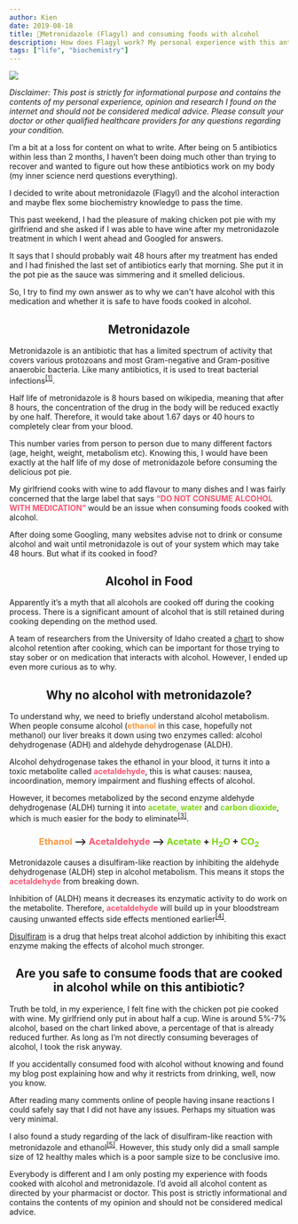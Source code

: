 ```yaml
---
author: Kien
date: 2019-08-18
title: 💊Metronidazole (Flagyl) and consuming foods with alcohol
description: How does Flagyl work? My personal experience with this antibiotic.
tags: ["life", "biochemistry"]
---
```


![](https://images.unsplash.com/photo-1479796099910-b137a80acde4?ixlib=rb-1.2.1&ixid=eyJhcHBfaWQiOjF9&auto=format&fit=crop&w=704&q=80)

_Disclaimer: This post is strictly for informational purpose and contains the contents of my personal experience, opinion and research I found on the internet and should not be considered medical advice. Please consult your doctor or other qualified healthcare providers for any questions regarding your condition._

I’m a bit at a loss for content on what to write. After being on 5 antibiotics within less than 2 months, I haven’t been doing much other than trying to recover and wanted to figure out how these antibiotics work on my body (my inner science nerd questions everything).

I decided to write about metronidazole (Flagyl) and the alcohol interaction and maybe flex some biochemistry knowledge to pass the time. 

This past weekend, I had the pleasure of making chicken pot pie with my girlfriend and she asked if I was able to have wine after my metronidazole treatment in which I went ahead and Googled for answers. 

It says that I should probably wait 48 hours after my treatment has ended and I had finished the last set of antibiotics early that morning. She put it in the pot pie as the sauce was simmering and it smelled delicious.

So, I try to find my own answer as to why we can't have alcohol with this medication and whether it is safe to have foods cooked in alcohol.

## <center> Metronidazole </center>

Metronidazole is an antibiotic that has a limited spectrum of activity that covers various protozoans and most Gram-negative and Gram-positive anaerobic bacteria. Like many antibiotics, it is used to treat bacterial infections<sup><a href="https://www.ncbi.nlm.nih.gov/pubmed/9360057" target="_blank">[1]</a></sup>.

Half life of metronidazole is 8 hours based on wikipedia, meaning that after 8 hours, the concentration of the drug in the body will be reduced exactly by one half. Therefore, it would take about 1.67 days or 40 hours to completely clear from your blood. 

This number varies from person to person due to many different factors (age, height, weight, metabolism etc). Knowing this, I would have been exactly at the half life of my dose of metronidazole before consuming the delicious pot pie.

My girlfriend cooks with wine to add flavour to many dishes and I was fairly concerned that the large label that says <b style="color: #FF5370">“DO NOT CONSUME ALCOHOL WITH MEDICATION” </b>would be an issue when consuming foods cooked with alcohol.

After doing some Googling, many websites advise not to drink or consume alcohol and wait until metronidazole is out of your system which may take 48 hours. But what if its cooked in food?

## <center>Alcohol in Food </center>

Apparently it’s a myth that all alcohols are cooked off during the cooking process. There is a 
significant amount of alcohol that is still retained during cooking depending on the method used. 

A team of researchers from the University of Idaho created a <a href="https://en.wikipedia.org/wiki/Cooking_with_alcohol" target="_blank">chart</a> to show alcohol retention after cooking, which can be important for those trying to stay sober or on medication that interacts with alcohol. However, I ended up even more curious as to why.

## <center>Why no alcohol with metronidazole? </center>

To understand why, we need to briefly understand alcohol metabolism. When people consume alcohol (<strong style="color: #ff963b">ethanol</strong> in this case, hopefully not methanol) our liver breaks it down using two enzymes called: alcohol dehydrogenase (ADH) and aldehyde dehydrogenase (ALDH).

Alcohol dehydrogenase takes the ethanol in your blood, it turns it into a toxic metabolite called <strong style="color: #FF5370">acetaldehyde</strong>, this is what causes: nausea, incoordination, memory impairment and flushing effects of alcohol. 

However, it becomes metabolized by the second enzyme aldehyde dehydrogenase (ALDH) turning it into <strong style="color: #79d70f">acetate, water</strong> and <strong style="color: #79d70f">carbon dioxide</strong>, which is much easier for the body to eliminate<sup><a href="https://pubs.niaaa.nih.gov/publications/aa72/aa72.htm" target="_blank">[3]</a></sup>.

### <center><b style="color: #ff963b">Ethanol</b> --> <b style="color: #FF5370">Acetaldehyde</b> --> <b style="color: #79d70f">Acetate</b> + <b style="color: #79d70f">H<sub>2</sub>O</b> + <b style="color: #79d70f">CO<sub>2</sub></b></center>

Metronidazole causes a disulfiram-like reaction by inhibiting the aldehyde dehydrogenase (ALDH) step in alcohol metabolism. This means it stops the <strong style="color: #FF5370">acetaldehyde</strong> from breaking down.

Inhibition of (ALDH) means it decreases its enzymatic activity to do work on the metabolite. Therefore, <b style="color: #FF5370">acetaldehyde</b> will build up in your bloodstream causing unwanted effects side effects mentioned earlier<sup><a href="https://www.ncbi.nlm.nih.gov/pubmed/8947362" target="_blank">[4]</a></sup>.

<p><a href="https://en.wikipedia.org/wiki/Disulfiram" target="_blank">Disulfiram</a> is a drug that helps treat alcohol addiction by inhibiting this exact enzyme making the effects of alcohol much stronger.</p>

## <center>Are you safe to consume foods that are cooked in alcohol while on this antibiotic? </center>

Truth be told, in my experience, I felt fine with the chicken pot pie cooked with wine. My girlfriend only put in about half a cup. Wine is around 5%-7% alcohol, based on the chart linked above, a percentage of that is already reduced further. As long as I’m not directly consuming beverages of alcohol, I took the risk anyway.

If you accidentally consumed food with alcohol without knowing and found my blog post explaining how and why it restricts from drinking, well, now you know. 

After reading many comments online of people having insane reactions I could safely say that I did not have any issues. Perhaps my situation was very minimal.

I also found a study regarding of the lack of disulfiram-like reaction with metronidazole and ethanol<sup><a href="https://www.ncbi.nlm.nih.gov/pubmed/12022894" target="_blank">[5]</a></sup>. However, this study only did a small sample size of 12 healthy males which is a poor sample size to be conclusive imo.


Everybody is different and I am only posting my experience with foods cooked with alcohol and metronidazole. I’d avoid all alcohol content as directed by your pharmacist or doctor. This post is strictly informational and contains the contents of my opinion and should not be considered medical advice.
